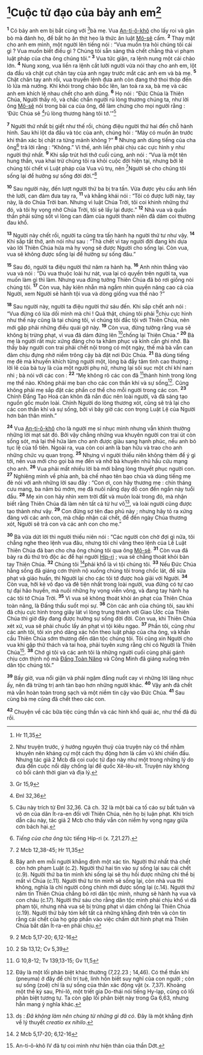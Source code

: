 # [^1@-a1c99743-07af-4222-869a-3b7ba49cca56]Cuộc tử đạo của bảy anh em[^1-a1c99743-07af-4222-869a-3b7ba49cca56]
<sup><b>1</b></sup> Có bảy anh em bị bắt cùng với [^2@-a1c99743-07af-4222-869a-3b7ba49cca56]bà mẹ. Vua [An-ti-ô-khô]() cho lấy roi và gân bò mà đánh họ, để bắt họ ăn thịt heo là thức ăn luật [Mô-sê]() cấm. <sup><b>2</b></sup> Thay mặt cho anh em mình, một người lên tiếng nói : “Vua muốn tra hỏi chúng tôi cái gì ? Vua muốn biết điều gì ? Chúng tôi sẵn sàng thà chết chẳng thà vi phạm luật pháp của cha ông chúng tôi.” <sup><b>3</b></sup> Vua tức giận, ra lệnh nung một cái chảo lớn. <sup><b>4</b></sup> Nung xong, vua liền ra lệnh cắt lưỡi người vừa nói thay cho anh em, lột da đầu và chặt cụt chân tay của anh ngay trước mắt các anh em và bà mẹ. <sup><b>5</b></sup> Chặt chân tay anh rồi, vua truyền lệnh đưa anh còn đang thở thoi thóp đến lò lửa mà nướng. Khi khói trong chảo bốc lên, lan toả ra xa, bà mẹ và các anh em khích lệ nhau chết cho anh dũng. <sup><b>6</b></sup> Họ nói : “Đức Chúa là Thiên Chúa, Người thấy rõ, và chắc chắn người rủ lòng thương chúng ta, như lời ông [Mô-sê]() nói trong bài ca của ông, để làm chứng cho mọi người rằng : ‘Đức Chúa sẽ [^3@-a1c99743-07af-4222-869a-3b7ba49cca56]rủ lòng thương hàng tôi tớ.’”[^2-a1c99743-07af-4222-869a-3b7ba49cca56]

<sup><b>7</b></sup> Người thứ nhất bị giết như thế rồi, chúng điệu người thứ hai đến chỗ hành hình. Sau khi lột da đầu và tóc của anh, chúng hỏi : “Mày có muốn ăn trước khi thân xác bị chặt ra từng mảnh không ?” <sup><b>8</b></sup> Nhưng anh dùng tiếng của cha ông[^3-a1c99743-07af-4222-869a-3b7ba49cca56] trả lời rằng : “Không.” Vì thế, anh liền phải chịu các cực hình y như người thứ nhất. <sup><b>9</b></sup> Khi sắp trút hơi thở cuối cùng, anh nói : “Vua là một tên hung thần, vua khai trừ chúng tôi ra khỏi cuộc đời hiện tại, nhưng bởi lẽ chúng tôi chết vì Luật pháp của Vua vũ trụ, nên [^4@-a1c99743-07af-4222-869a-3b7ba49cca56]Người sẽ cho chúng tôi sống lại để hưởng sự sống đời đời.”[^4-a1c99743-07af-4222-869a-3b7ba49cca56]

<sup><b>10</b></sup> Sau người này, đến lượt người thứ ba bị tra tấn. Vừa được yêu cầu anh liền thè lưỡi, can đảm đưa tay ra, <sup><b>11</b></sup> và khẳng khái nói : “Tôi có được lưỡi này, tay này, là do Chúa Trời ban. Nhưng vì luật Chúa Trời, tôi coi khinh những thứ đó, và tôi hy vọng nhờ Chúa Trời, tôi sẽ lấy lại được.” <sup><b>12</b></sup> Nhà vua và quần thần phải sửng sốt vì lòng can đảm của người thanh niên đã dám coi thường đau khổ.

<sup><b>13</b></sup> Người này chết rồi, người ta cũng tra tấn hành hạ người thứ tư như vậy. <sup><b>14</b></sup> Khi sắp tắt thở, anh nói như sau : “Thà chết vì tay người đời đang khi dựa vào lời Thiên Chúa hứa mà hy vọng sẽ được Người cho sống lại. Còn vua, vua sẽ không được sống lại để hưởng sự sống đâu.”

<sup><b>15</b></sup> Sau đó, người ta điệu người thứ năm ra hành hạ. <sup><b>16</b></sup> Anh nhìn thẳng vào vua và nói : “Dù vua thuộc loài hư nát, vua lại có quyền trên người ta, vua muốn làm gì thì làm. Nhưng vua đừng tưởng Thiên Chúa đã bỏ rơi giống nòi chúng tôi. <sup><b>17</b></sup> Còn vua, hãy kiên nhẫn mà ngắm nhìn quyền năng cao cả của Người, xem Người sẽ hành tội vua và dòng giống vua thế nào ?”

<sup><b>18</b></sup> Sau người này, người ta điệu người thứ sáu đến. Khi sắp chết anh nói : “Vua đừng có lừa dối mình mà chi ! Quả thật, chúng tôi phải [^5@-a1c99743-07af-4222-869a-3b7ba49cca56]chịu cực hình như thế này cũng là tại chúng tôi, vì chúng tôi đắc tội với Thiên Chúa, nên mới gặp phải những điều quái gở này. <sup><b>19</b></sup> Còn vua, đừng tưởng rằng vua sẽ không bị trừng phạt, vì vua đã dám đứng lên [^6@-a1c99743-07af-4222-869a-3b7ba49cca56]chống lại Thiên Chúa.” <sup><b>20</b></sup> Bà mẹ là người rất mực xứng đáng cho ta khâm phục và kính cẩn ghi nhớ. Bà thấy bảy người con trai phải chết nội trong có một ngày, thế mà bà vẫn can đảm chịu đựng nhờ niềm trông cậy bà đặt nơi Đức Chúa. <sup><b>21</b></sup> Bà dùng tiếng mẹ đẻ mà khuyến khích từng người một, lòng bà đầy tâm tình cao thượng ; lời lẽ của bà tuy là của một người phụ nữ, nhưng lại sôi sục một chí khí nam nhi ; bà nói với các con : <sup><b>22</b></sup> “Mẹ không rõ các con đã [^7@-a1c99743-07af-4222-869a-3b7ba49cca56]thành hình trong lòng mẹ thế nào. Không phải mẹ ban cho các con thần khí và sự sống[^5-a1c99743-07af-4222-869a-3b7ba49cca56]. Cũng không phải mẹ sắp đặt các phần cơ thể cho mỗi người trong các con. <sup><b>23</b></sup> Chính Đấng Tạo Hoá càn khôn đã nắn đúc nên loài người, và đã sáng tạo nguồn gốc muôn loài. Chính Người do lòng thương xót, cũng sẽ trả lại cho các con thần khí và sự sống, bởi vì bây giờ các con trọng Luật Lệ của Người hơn bản thân mình.”

<sup><b>24</b></sup> Vua [An-ti-ô-khô]() cho là người mẹ sỉ nhục mình nhưng vẫn khinh thường những lời mạt sát đó. Bởi vậy chẳng những vua khuyên người con trai út còn sống sót, mà lại thề hứa làm cho anh được giàu sang hạnh phúc, nếu anh bỏ tục lệ của tổ tiên. Ngoài ra, vua còn coi anh là bạn hữu và trao cho anh những chức vụ quan trọng. <sup><b>25</b></sup> Nhưng vì người thiếu niên không thèm để ý gì tới, nên vua mới cho gọi bà mẹ đến và nhờ bà khuyên nhủ hầu cứu mạng cho anh. <sup><b>26</b></sup> Vua phải mất nhiều lời bà mới bằng lòng thuyết phục người con. <sup><b>27</b></sup> Nghiêng mình về phía anh, bà chế nhạo tên bạo chúa và dùng tiếng mẹ đẻ nói với anh những lời sau đây : “Con ơi, con hãy thương mẹ : chín tháng cưu mang, ba năm bú mớm, mẹ đã nuôi nấng dạy dỗ con đến ngần này tuổi đầu. <sup><b>28</b></sup> Mẹ xin con hãy nhìn xem trời đất và muôn loài trong đó, mà nhận biết rằng Thiên Chúa đã làm nên tất cả từ hư vô[^6-a1c99743-07af-4222-869a-3b7ba49cca56], và loài người cũng được tạo thành như vậy. <sup><b>29</b></sup> Con đừng sợ tên đao phủ này ; nhưng hãy tỏ ra xứng đáng với các anh con, mà chấp nhận cái chết, để đến ngày Chúa thương xót, Người sẽ trả con và các anh con cho mẹ.”

<sup><b>30</b></sup> Bà vừa dứt lời thì người thiếu niên nói : “Các người còn chờ đợi gì nữa, tôi chẳng nghe theo lệnh vua đâu, nhưng tôi chỉ vâng theo lệnh của Lề Luật Thiên Chúa đã ban cho cha ông chúng tôi qua ông [Mô-sê](). <sup><b>31</b></sup> Còn vua đã bày ra đủ thứ trò độc ác để hại người [Híp-ri]() ; vua sẽ chẳng thoát khỏi bàn tay Thiên Chúa. <sup><b>32</b></sup> Chúng tôi [^8@-a1c99743-07af-4222-869a-3b7ba49cca56]phải khổ là vì tội chúng tôi. <sup><b>33</b></sup> Nếu Đức Chúa hằng sống đã giáng cơn thịnh nộ xuống chúng tôi trong chốc lát, để sửa phạt và giáo huấn, thì Người lại cho các tôi tớ được hoà giải với Người. <sup><b>34</b></sup> Còn vua, hỡi kẻ vô đạo và đê tiện nhất trong loài người, vua đừng có tự cao tự đại hão huyền, mà nuôi những hy vọng viễn vông, và đang tay hành hạ các tôi tớ Chúa Trời. <sup><b>35</b></sup> Vì vua sẽ không thoát khỏi án phạt của Thiên Chúa toàn năng, là Đấng thấu suốt mọi sự. <sup><b>36</b></sup> Còn các anh của chúng tôi, sau khi đã chịu cực hình trong giây lát vì lòng trung thành với Giao Ước của Thiên Chúa thì giờ đây đang được hưởng sự sống đời đời. Còn vua, khi Thiên Chúa xét xử, vua sẽ phải chuốc lấy án phạt vì tội kiêu ngạo. <sup><b>37</b></sup> Phần tôi, cũng như các anh tôi, tôi xin phó dâng xác hồn theo luật pháp của cha ông, và khẩn cầu Thiên Chúa sớm thương đến dân tộc chúng tôi. Tôi cũng xin Người cho vua khi gặp thử thách và tai hoạ, phải tuyên xưng rằng chỉ có Người là Thiên Chúa[^7-a1c99743-07af-4222-869a-3b7ba49cca56]. <sup><b>38</b></sup> Chớ gì tôi và các anh tôi là những người cuối cùng phải gánh chịu cơn thịnh nộ mà [Đấng Toàn Năng]() và Công Minh đã giáng xuống trên dân tộc chúng tôi.”

<sup><b>39</b></sup> Bấy giờ, vua nổi giận và phải ngậm đắng nuốt cay vì những lời lăng nhục ấy, nên đã trừng trị anh tàn bạo hơn những người khác. <sup><b>40</b></sup> Vậy anh đã chết mà vẫn hoàn toàn trong sạch và một niềm tin cậy vào Đức Chúa. <sup><b>41</b></sup> Sau cùng bà mẹ cũng đã chết theo các con.

<sup><b>42</b></sup> Chuyện về các bữa tiệc cúng thần và các hình khổ quái ác, như thế đã đủ rồi.

[^1-a1c99743-07af-4222-869a-3b7ba49cca56]: Như truyện trước, ý hướng nguyên thuỷ của truyện này có thể nhằm khuyên nên kháng cự một cách thụ động hơn là cầm vũ khí chiến đấu. Nhưng tác giả 2 Mcb đã coi cuộc tử đạo này như một trong những lý do đưa đến cuộc nổi dậy chống lại đế quốc Xê-lêu-xít. Truyện này không có bối cảnh thời gian và địa lý.
[^2-a1c99743-07af-4222-869a-3b7ba49cca56]: Câu này trích từ Đnl 32,36. Cả ch. 32 là một bài ca tố cáo sự bất tuân và vô ơn của dân Ít-ra-en đối với Thiên Chúa, nên họ bị luận phạt. Khi trích dẫn câu này, tác giả 2 Mcb cho thấy vẫn còn niềm hy vọng ngay giữa cơn bách hại.
[^3-a1c99743-07af-4222-869a-3b7ba49cca56]: *Tiếng của cha ông* tức tiếng Híp-ri (x. 7,21.27).
[^4-a1c99743-07af-4222-869a-3b7ba49cca56]: Bảy anh em mỗi người khẳng định một xác tín. Người thứ nhất thà chết còn hơn phạm Luật (c.2). Người thứ hai tin vào sự sống lại sau cái chết (c.9). Người thứ ba tin mình khi sống lại sẽ thu hồi được những chi thể bị mất vì Chúa (c.11). Người thứ tư tin mình sẽ sống lại, còn nhà vua thì không, nghĩa là chỉ người công chính mới được sống lại (c.14). Người thứ năm tin Thiên Chúa chẳng bỏ rơi dân tộc mình, nhưng sẽ hành hạ vua và con cháu (c.17). Người thứ sáu cho rằng dân tộc mình phải chịu khổ vì đã phạm tội, nhưng nhà vua sẽ bị trừng phạt vì dám chống lại Thiên Chúa (c.19). Người thứ bảy tóm kết tất cả những khẳng định trên và còn tin rằng cái chết của họ góp phần vào việc chấm dứt hình phạt mà Thiên Chúa bắt dân Ít-ra-en phải chịu.
[^5-a1c99743-07af-4222-869a-3b7ba49cca56]: Đây là một lối phân biệt khác thường (7,22.23 ; 14,46). Có thể thần khí (pneuma) ở đây để chỉ trí tuệ, linh hồn biết suy nghĩ của con người ; còn sự sống (zoê) chỉ là sự sống của thân xác động vật (x. 7,37). Khoảng một thế kỷ sau, Phi-lô, một triết gia Do-thái nói tiếng Hy-lạp, cũng có lối phân biệt tương tự. Ta còn gặp lối phân biệt này trong Ga 6,63, nhưng hẳn mang ý nghĩa khác.
[^6-a1c99743-07af-4222-869a-3b7ba49cca56]: ds : *Đã không làm nên chúng từ những gì đã có*. Đây là một khẳng định về lý thuyết *creatio ex nihilo*.
[^7-a1c99743-07af-4222-869a-3b7ba49cca56]: An-ti-ô-khô IV đã tự coi mình như hiện thân của thần Dớt.
[^1@-a1c99743-07af-4222-869a-3b7ba49cca56]: Hr 11,35
[^2@-a1c99743-07af-4222-869a-3b7ba49cca56]: Gr 15,9
[^3@-a1c99743-07af-4222-869a-3b7ba49cca56]: Đnl 32,36
[^4@-a1c99743-07af-4222-869a-3b7ba49cca56]: 2 Mcb 12,38-45; Hr 11,35
[^5@-a1c99743-07af-4222-869a-3b7ba49cca56]: 2 Mcb 5,17-20; 6,12-16
[^6@-a1c99743-07af-4222-869a-3b7ba49cca56]: 2 Sb 13,12; Cv 5,39
[^7@-a1c99743-07af-4222-869a-3b7ba49cca56]: G 10,8-12; Tv 139,13-15; Gv 11,5
[^8@-a1c99743-07af-4222-869a-3b7ba49cca56]: 2 Mcb 5,17-20; 6,12-16